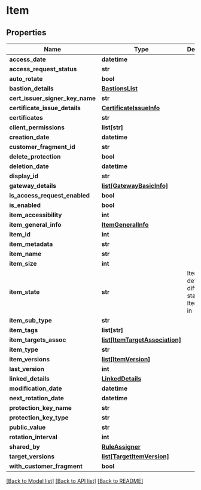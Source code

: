 # Item

## Properties
Name | Type | Description | Notes
------------ | ------------- | ------------- | -------------
**access_date** | **datetime** |  | [optional] 
**access_request_status** | **str** |  | [optional] 
**auto_rotate** | **bool** |  | [optional] 
**bastion_details** | [**BastionsList**](BastionsList.md) |  | [optional] 
**cert_issuer_signer_key_name** | **str** |  | [optional] 
**certificate_issue_details** | [**CertificateIssueInfo**](CertificateIssueInfo.md) |  | [optional] 
**certificates** | **str** |  | [optional] 
**client_permissions** | **list[str]** |  | [optional] 
**creation_date** | **datetime** |  | [optional] 
**customer_fragment_id** | **str** |  | [optional] 
**delete_protection** | **bool** |  | [optional] 
**deletion_date** | **datetime** |  | [optional] 
**display_id** | **str** |  | [optional] 
**gateway_details** | [**list[GatewayBasicInfo]**](GatewayBasicInfo.md) |  | [optional] 
**is_access_request_enabled** | **bool** |  | [optional] 
**is_enabled** | **bool** |  | [optional] 
**item_accessibility** | **int** |  | [optional] 
**item_general_info** | [**ItemGeneralInfo**](ItemGeneralInfo.md) |  | [optional] 
**item_id** | **int** |  | [optional] 
**item_metadata** | **str** |  | [optional] 
**item_name** | **str** |  | [optional] 
**item_size** | **int** |  | [optional] 
**item_state** | **str** | ItemState defines the different states an Item can be in | [optional] 
**item_sub_type** | **str** |  | [optional] 
**item_tags** | **list[str]** |  | [optional] 
**item_targets_assoc** | [**list[ItemTargetAssociation]**](ItemTargetAssociation.md) |  | [optional] 
**item_type** | **str** |  | [optional] 
**item_versions** | [**list[ItemVersion]**](ItemVersion.md) |  | [optional] 
**last_version** | **int** |  | [optional] 
**linked_details** | [**LinkedDetails**](LinkedDetails.md) |  | [optional] 
**modification_date** | **datetime** |  | [optional] 
**next_rotation_date** | **datetime** |  | [optional] 
**protection_key_name** | **str** |  | [optional] 
**protection_key_type** | **str** |  | [optional] 
**public_value** | **str** |  | [optional] 
**rotation_interval** | **int** |  | [optional] 
**shared_by** | [**RuleAssigner**](RuleAssigner.md) |  | [optional] 
**target_versions** | [**list[TargetItemVersion]**](TargetItemVersion.md) |  | [optional] 
**with_customer_fragment** | **bool** |  | [optional] 

[[Back to Model list]](../README.md#documentation-for-models) [[Back to API list]](../README.md#documentation-for-api-endpoints) [[Back to README]](../README.md)


